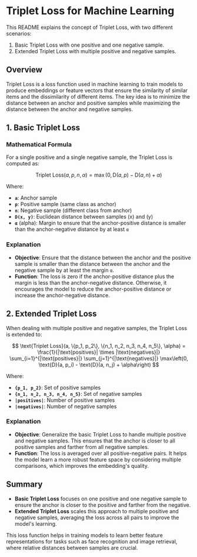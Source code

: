 # Triplet Loss for Machine Learning

This README explains the concept of Triplet Loss, with two different scenarios: 
1. Basic Triplet Loss with one positive and one negative sample.
2. Extended Triplet Loss with multiple positive and negative samples.

## Overview

Triplet Loss is a loss function used in machine learning to train models to produce embeddings or feature vectors that ensure the similarity of similar items and the dissimilarity of different items. The key idea is to minimize the distance between an anchor and positive samples while maximizing the distance between the anchor and negative samples.

## 1. Basic Triplet Loss

### Mathematical Formula

For a single positive and a single negative sample, the Triplet Loss is computed as:

$$
\text{Triplet Loss}(a, p, n, \alpha) = \max\left(0, \text{D}(a, p) - \text{D}(a, n) + \alpha\right)
$$

Where:
- **`a`**: Anchor sample
- **`p`**: Positive sample (same class as anchor)
- **`n`**: Negative sample (different class from anchor)
- **`D(x, y)`**: Euclidean distance between samples \(x\) and \(y\)
- **`α`** (alpha): Margin to ensure that the anchor-positive distance is smaller than the anchor-negative distance by at least `α`

### Explanation

- **Objective**: Ensure that the distance between the anchor and the positive sample is smaller than the distance between the anchor and the negative sample by at least the margin `α`.
- **Function**: The loss is zero if the anchor-positive distance plus the margin is less than the anchor-negative distance. Otherwise, it encourages the model to reduce the anchor-positive distance or increase the anchor-negative distance.

## 2. Extended Triplet Loss

When dealing with multiple positive and negative samples, the Triplet Loss is extended to:

$$
\text{Triplet Loss}(a, \{p_1, p_2\}, \{n_1, n_2, n_3, n_4, n_5\}, \alpha) = \frac{1}{|\text{positives}| \times |\text{negatives}|} \sum_{i=1}^{|\text{positives}|} \sum_{j=1}^{|\text{negatives}|} \max\left(0, \text{D}(a, p_i) - \text{D}(a, n_j) + \alpha\right)
$$

Where:
- **`{p_1, p_2}`**: Set of positive samples
- **`{n_1, n_2, n_3, n_4, n_5}`**: Set of negative samples
- **`|positives|`**: Number of positive samples
- **`|negatives|`**: Number of negative samples

### Explanation

- **Objective**: Generalize the basic Triplet Loss to handle multiple positive and negative samples. This ensures that the anchor is closer to all positive samples and farther from all negative samples.
- **Function**: The loss is averaged over all positive-negative pairs. It helps the model learn a more robust feature space by considering multiple comparisons, which improves the embedding's quality.

## Summary

- **Basic Triplet Loss** focuses on one positive and one negative sample to ensure the anchor is closer to the positive and farther from the negative.
- **Extended Triplet Loss** scales this approach to multiple positive and negative samples, averaging the loss across all pairs to improve the model's learning.

This loss function helps in training models to learn better feature representations for tasks such as face recognition and image retrieval, where relative distances between samples are crucial.
